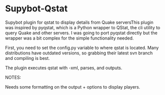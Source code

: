 Supybot-Qstat
=============

Supybot plugin for qstat to display details from Quake serversThis plugin was inspired by pyqstat, which is a Python wrapper to QStat, the cli utility to query
Quake and other servers. I was going to port pyqstat directly but the wrapper was a bit complex
for the simple functionality needed.

First, you need to set the config.py variable to where qstat is located. Many distributions have
outdated versions, so grabbing their latest svn branch and compiling is best. 

The plugin executes qstat with -xml, parses, and outputs.

NOTES:

Needs some formatting on the output + options to display players.
